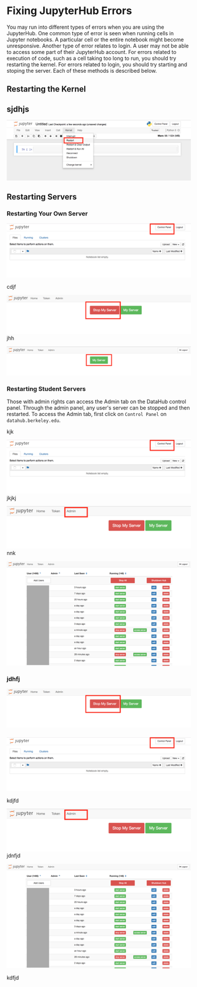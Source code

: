 # Fixing JupyterHub Errors

You may run into different types of errors when you are using the JupyterHub. One common type of error is seen when running cells in Jupyter notebooks. A particular cell or the entire notebook might become unresponsive. Another type of error relates to login. A user may not be able to access some part of their JupyterHub account. For errors related to execution of code, such as a cell taking too long to run, you should try restarting the kernel. For errors related to login, you should try starting and stoping the server. Each of these methods is described below.

## Restarting the Kernel

## sjdhjs

![](/assets/restart-kernel.png)

## Restarting Servers

### Restarting Your Own Server

![](/assets/control-link.png)

cdjf

![](/assets/stop-my-server.png)jhh

![](/assets/start-my-server.png)

### Restarting Student Servers

Those with admin rights can access the Admin tab on the DataHub control panel. Through the admin panel, any user's server can be stopped and then restarted. To access the Admin tab, first click on `Control Panel` on `datahub.berkeley.edu`.

kjk

![](/assets/control-link.png)jkjkj

![](/assets/admin-link.png)nnk

![](/assets/admin-panel.png)

### jdhfj

![](/assets/stop-my-server.png)

### 

![](/assets/control-link.png)

kdjfd

![](/assets/admin-link.png)jdnfjd

![](/assets/admin-panel.png)

kdfjd


